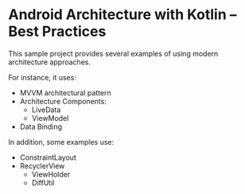 # Android Architecture with Kotlin – Best Practices

This sample project provides several examples of using modern architecture approaches.

For instance, it uses:

* MVVM architectural pattern
* Architecture Components:
  * LiveData
  * ViewModel
* Data Binding

In addition, some examples use:

* ConstraintLayout
* RecyclerView
	* ViewHolder
	* DiffUtil
